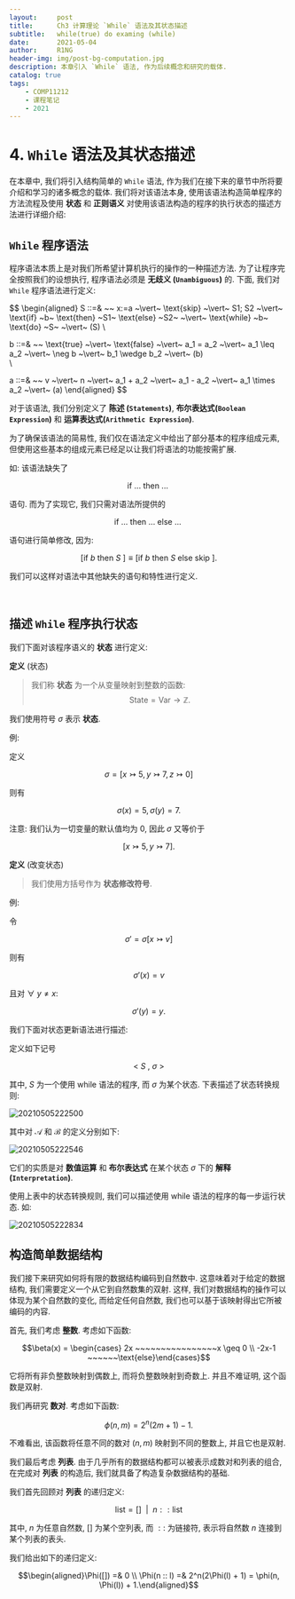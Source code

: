 ```yaml
---
layout:     post
title:      Ch3 计算理论 `While` 语法及其状态描述
subtitle:   while(true) do examing (while)
date:       2021-05-04
author:     R1NG
header-img: img/post-bg-computation.jpg
description: 本章引入 `While` 语法, 作为后续概念和研究的载体.
catalog: true
tags:
    - COMP11212
    - 课程笔记
    - 2021
---
```


# 4. `While` 语法及其状态描述

在本章中, 我们将引入结构简单的 `While` 语法, 作为我们在接下来的章节中所将要介绍和学习的诸多概念的载体. 我们将对该语法本身, 使用该语法构造简单程序的方法流程及使用 **状态** 和 **正则语义** 对使用该语法构造的程序的执行状态的描述方法进行详细介绍:


## `While` 程序语法
程序语法本质上是对我们所希望计算机执行的操作的一种描述方法. 为了让程序完全按照我们的设想执行, 程序语法必须是 **无歧义 (`Unambiguous`)** 的. 下面, 我们对 `While` 程序语法进行定义:

$$
\begin{aligned}
S ::=& ~~ x:=a ~\vert~ \text{skip} ~\vert~ S1; S2 ~\vert~ \text{if} ~b~ \text{then} ~S1~ \text{else} ~S2~ ~\vert~ \text{while} ~b~ \text{do} ~S~ ~\vert~ (S)
\\

b ::=& ~~ \text{true} ~\vert~ \text{false} ~\vert~ a_1 = a_2 ~\vert~ a_1 \leq a_2 ~\vert~  \neg b ~\vert~ b_1 \wedge b_2 ~\vert~ (b)  
\\

a ::=& ~~ v ~\vert~ n ~\vert~ a_1 + a_2 ~\vert~ a_1 - a_2 ~\vert~ a_1 \times a_2 ~\vert~ (a)
\end{aligned}
$$

对于该语法, 我们分别定义了 **陈述 (`Statements`)**, **布尔表达式(`Boolean Expression`)** 和 **运算表达式(`Arithmetic Expression`)**. 

为了确保该语法的简易性, 我们仅在语法定义中给出了部分基本的程序组成元素, 但使用这些基本的组成元素已经足以让我们将语法的功能按需扩展.

如: 该语法缺失了 

$$\text{if} ~...~ \text{then}~...~$$

语句. 而为了实现它, 我们只需对语法所提供的

$$\text{if} ~...~ \text{then}~...~ \text{else} ~...~$$

语句进行简单修改, 因为:

$$[\text{if} ~b~ \text{then}~S~] \equiv [\text{if} ~b~ \text{then}~S~ \text{else} ~\text{skip}~].$$

我们可以这样对语法中其他缺失的语句和特性进行定义. 

<br>

## 描述 `While` 程序执行状态

我们下面对该程序语义的 **状态** 进行定义: 

**定义** (状态)
> 我们称 **状态** 为一个从变量映射到整数的函数:
> $$\text{State} = \text{Var} \rightarrow \mathbb{Z}.$$

我们使用符号 $\sigma$ 表示 **状态**. 

例:

定义

$$\sigma = [x \rightarrowtail 5, y\rightarrowtail 7, z\rightarrowtail 0]$$

则有

$$\sigma(x) = 5, \sigma(y) = 7.$$

注意: 我们认为一切变量的默认值均为 $0$, 因此 $\sigma$ 又等价于

$$[x \rightarrowtail 5, y\rightarrowtail 7].$$

**定义** (改变状态)
> 我们使用方括号作为 **状态修改符号**.

例: 

令

$$\sigma' = \sigma[x \rightarrowtail v]$$

则有

$$\sigma'(x) = v$$

且对 $\forall~ y \neq x:$

$$\sigma'(y) = y.$$

我们下面对状态更新语法进行描述: 

定义如下记号

$$<~S~, ~\sigma~>$$

其中, $S$ 为一个使用 $\text{while}$ 语法的程序, 而 $\sigma$ 为某个状态. 下表描述了状态转换规则: 

![20210505222500](https://cdn.jsdelivr.net/gh/KirisameMarisaa/KirisameMarisaa.github.io/img/blogpost_images/20210505222500.png)

其中对 $\mathscr{A}$ 和 $\mathscr{B}$ 的定义分别如下:

![20210505222546](https://cdn.jsdelivr.net/gh/KirisameMarisaa/KirisameMarisaa.github.io/img/blogpost_images/20210505222546.png)

它们的实质是对 **数值运算** 和 **布尔表达式** 在某个状态 $\sigma$ 下的 **解释 (`Interpretation`)**. 

使用上表中的状态转换规则, 我们可以描述使用 $\text{while}$ 语法的程序的每一步运行状态. 如:

![20210505222834](https://cdn.jsdelivr.net/gh/KirisameMarisaa/KirisameMarisaa.github.io/img/blogpost_images/20210505222834.png)



## 构造简单数据结构

我们接下来研究如何将有限的数据结构编码到自然数中. 这意味着对于给定的数据结构, 我们需要定义一个从它到自然数集的双射. 这样, 我们对数据结构的操作可以体现为某个自然数的变化, 而给定任何自然数, 我们也可以基于该映射得出它所被编码的内容. 

首先, 我们考虑 **整数**. 考虑如下函数: 

$$\beta(x) = \begin{cases} 2x   ~~~~~~~~~~~~~~~~x \geq 0 \\ -2x-1 ~~~~~~\text{else}\end{cases}$$

它将所有非负整数映射到偶数上, 而将负整数映射到奇数上. 并且不难证明, 这个函数是双射. 

我们再研究 **数对**. 考虑如下函数: 

$$\phi(n, m) = 2^n(2m+1)-1.$$

不难看出, 该函数将任意不同的数对 $(n, m)$ 映射到不同的整数上, 并且它也是双射. 

我们最后考虑 **列表**. 由于几乎所有的数据结构都可以被表示成数对和列表的组合, 在完成对 **列表** 的构造后, 我们就具备了构造复杂数据结构的基础. 

我们首先回顾对 **列表** 的递归定义: 

$$\text{list} = [] ~~\vert~~ n:: \text{list}$$

其中, $n$ 为任意自然数, $[]$ 为某个空列表, 而 $::$ 为链接符, 表示将自然数 $n$ 连接到某个列表的表头. 

我们给出如下的递归定义: 

$$\begin{aligned}\Phi([]) =& 0 \\ \Phi(n :: l) =& 2^n(2\Phi(l) + 1) = \phi(n, \Phi(l)) + 1.\end{aligned}$$

